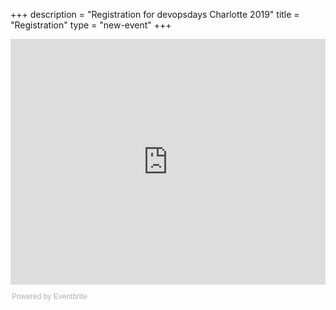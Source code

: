 +++
description = "Registration for devopsdays Charlotte 2019"
title = "Registration"
type = "new-event"
+++
<div style="width:100%; text-align:left;">

<div style="width:100%; text-align:left;"><iframe src="https://eventbrite.com/tickets-external?eid=51363183665&ref=etckt" frameborder="0" height="393" width="100%" vspace="0" hspace="0" marginheight="5" marginwidth="5" scrolling="auto" allowtransparency="true"></iframe><div style="font-family:Helvetica, Arial; font-size:12px; padding:10px 0 5px; margin:2px; width:100%; text-align:left;" ><a class="powered-by-eb" style="color: #ADB0B6; text-decoration: none;" target="_blank" href="https://www.eventbrite.com/">Powered by Eventbrite</a></div></div>

</div>